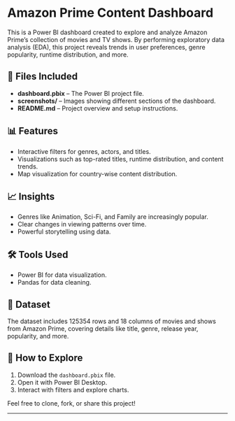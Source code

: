 # Amazon Prime Content Dashboard

This is a Power BI dashboard created to explore and analyze Amazon Prime’s collection of movies and TV shows. By performing exploratory data analysis (EDA), this project reveals trends in user preferences, genre popularity, runtime distribution, and more.

## 📂 Files Included
- **dashboard.pbix** – The Power BI project file.
- **screenshots/** – Images showing different sections of the dashboard.
- **README.md** – Project overview and setup instructions.

## 📊 Features
- Interactive filters for genres, actors, and titles.
- Visualizations such as top-rated titles, runtime distribution, and content trends.
- Map visualization for country-wise content distribution.

## 📈 Insights
- Genres like Animation, Sci-Fi, and Family are increasingly popular.
- Clear changes in viewing patterns over time.
- Powerful storytelling using data.

## 🛠 Tools Used
- Power BI for data visualization.
- Pandas for data cleaning.

## 📂 Dataset
The dataset includes 125354 rows and 18 columns of movies and shows from Amazon Prime, covering details like title, genre, release year, popularity, and more.

## 📌 How to Explore
1. Download the `dashboard.pbix` file.
2. Open it with Power BI Desktop.
3. Interact with filters and explore charts.

Feel free to clone, fork, or share this project!

---
